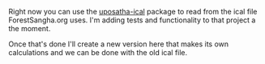 Right now you can use the [uposatha-ical](https://github.com/jhanarato/uposatha-ical) package to read from the ical file ForestSangha.org uses. I'm adding tests and functionality to that project a the moment.

Once that's done I'll create a new version here that makes its own calculations and we can be done with the old ical file.